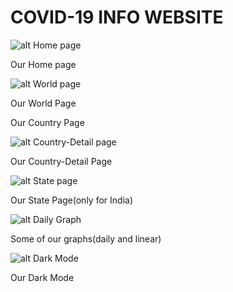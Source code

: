 # COVID-19 INFO WEBSITE

![alt Home page](https://github.com/thinking-tomorrow/Covid19/blob/master/images/home.jpg?raw=true)

Our Home page

![alt World page](https://github.com/thinking-tomorrow/Covid19/blob/master/images/world.jpg?raw=true)

Our World Page

Our Country Page

![alt Country-Detail page](https://github.com/thinking-tomorrow/Covid19/blob/master/images/country-details.jpg?raw=true)

Our Country-Detail Page

![alt State page](https://github.com/thinking-tomorrow/Covid19/blob/master/images/state.jpg?raw=true)

Our State Page(only for India)


![alt Daily Graph](https://github.com/thinking-tomorrow/Covid19/blob/master/images/linear_graph.jpg?raw=true)

Some of our graphs(daily and linear)

![alt Dark Mode](https://github.com/thinking-tomorrow/Covid19/blob/master/images/dark.jpg?raw=true)

Our Dark Mode
